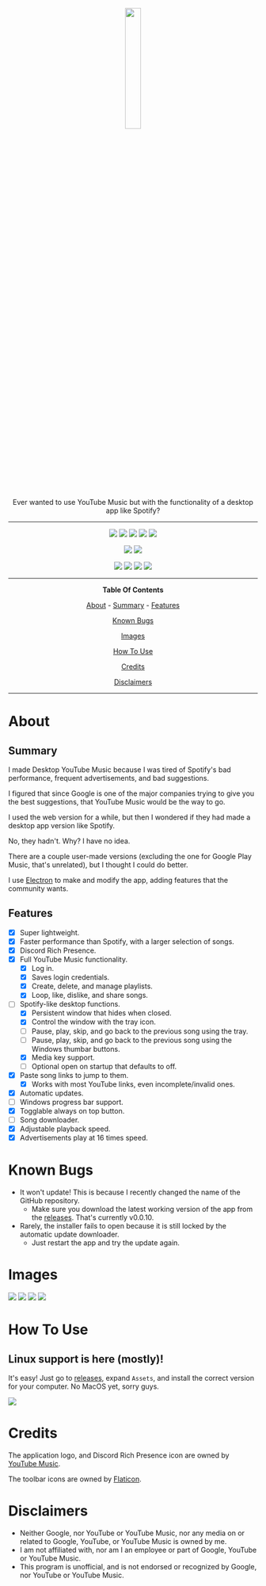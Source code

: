 <p align="center">
  <img width="25%" height="auto" src="https://raw.githubusercontent.com/KyzaGitHub/Unofficial-Desktop-YouTube-Music/master/images/logo.png" />
</p>
<p align="center">
  Ever wanted to use YouTube Music but with the functionality of a desktop app like Spotify?
</p>

<hr>

<p align="center">
  <img src="https://img.shields.io/github/downloads/KyzaGitHub/Unofficial-Desktop-YouTube-Music/total?style=flat-square" />
  <img src="https://img.shields.io/github/stars/KyzaGitHub/Unofficial-Desktop-YouTube-Music?style=flat-square" />
  <img src="https://img.shields.io/github/watchers/KyzaGitHub/Unofficial-Desktop-YouTube-Music?style=flat-square" />
  <img src="https://img.shields.io/github/forks/KyzaGitHub/Unofficial-Desktop-YouTube-Music?style=flat-square" />
  <img src="https://img.shields.io/github/contributors/KyzaGitHub/Unofficial-Desktop-YouTube-Music?style=flat-square" />
</p>
<p align="center">
  <img src="https://img.shields.io/github/release-pre/KyzaGitHub/Unofficial-Desktop-YouTube-Music?style=flat-square" />
  <img src="https://img.shields.io/github/package-json/v/KyzaGitHub/Unofficial-Desktop-YouTube-Music?style=flat-square" />
</p>
<p align="center">
  <img src="https://img.shields.io/github/repo-size/KyzaGitHub/Unofficial-Desktop-YouTube-Music?style=flat-square" />
  <img src="https://img.shields.io/github/package-json/dependency-version/KyzaGitHub/Unofficial-Desktop-YouTube-Music/dev/electron?style=flat-square" />
  <img src="https://img.shields.io/github/last-commit/KyzaGitHub/Unofficial-Desktop-YouTube-Music?style=flat-square" />
  <img src="https://img.shields.io/codeclimate/maintainability/KyzaGitHub/Unofficial-Desktop-YouTube-Music?style=flat-square" />
</p>

<hr>

<p align="center">
  <b>Table Of Contents</b>
</p>

<p align="center">
  <a href="#about">About</a> - <a href="#summary">Summary</a> - <a href="#features">Features</a>
</p>
<p align="center">
  <a href="#known-bugs">Known Bugs</a>
</p>
<p align="center">
  <a href="#images">Images</a>
</p>
<p align="center">
  <a href="#how-to-use">How To Use</a>
</p>
<p align="center">
  <a href="#credits">Credits</a>
</p>
<p align="center">
  <a href="#images">Disclaimers</a>
</p>

<hr>

# About

## Summary

I made Desktop YouTube Music because I was tired of Spotify's bad performance, frequent advertisements, and bad suggestions.

I figured that since Google is one of the major companies trying to give you the best suggestions, that YouTube Music would be the way to go.

I used the web version for a while, but then I wondered if they had made a desktop app version like Spotify.

No, they hadn't. Why? I have no idea.

There are a couple user-made versions (excluding the one for Google Play Music, that's unrelated), but I thought I could do better.

I use [Electron](https://electronjs.org/) to make and modify the app, adding features that the community wants.

## Features

- [x] Super lightweight.
- [x] Faster performance than Spotify, with a larger selection of songs.
- [x] Discord Rich Presence.
- [x] Full YouTube Music functionality.
  - [x] Log in.
  - [x] Saves login credentials.
  - [x] Create, delete, and manage playlists.
  - [x] Loop, like, dislike, and share songs.
- [ ] Spotify-like desktop functions.
  - [x] Persistent window that hides when closed.
  - [x] Control the window with the tray icon.
  - [ ] Pause, play, skip, and go back to the previous song using the tray.
  - [ ] Pause, play, skip, and go back to the previous song using the Windows thumbar buttons.
  - [x] Media key support.
  - [ ] Optional open on startup that defaults to off.
- [x] Paste song links to jump to them.
  - [x] Works with most YouTube links, even incomplete/invalid ones.
- [x] Automatic updates.
- [ ] Windows progress bar support.
- [x] Togglable always on top button.
- [ ] Song downloader.
- [x] Adjustable playback speed.
- [x] Advertisements play at 16 times speed.

# Known Bugs

- It won't update! This is because I recently changed the name of the GitHub repository.
  - Make sure you download the latest working version of the app from the [releases](). That's currently v0.0.10.
- Rarely, the installer fails to open because it is still locked by the automatic update downloader.
  - Just restart the app and try the update again.

# Images

<img src="https://i.vgy.me/kQVHwG.png" />

<img src="https://i.vgy.me/pJDHHU.png" />

<img src="https://i.vgy.me/qEGICa.png" />

<img src="https://i.vgy.me/Cbr2ZB.png" />

# How To Use

## Linux support is here (mostly)!

It's easy! Just go to [releases](https://github.com/KyzaGitHub/Unofficial-Desktop-YouTube-Music/releases), expand `Assets`, and install the correct version for your computer. No MacOS yet, sorry guys.

<img src="https://i.vgy.me/lqzdCn.png" />

# Credits

The application logo, and Discord Rich Presence icon are owned by [YouTube Music](https://music.youtube.com/).

The toolbar icons are owned by [Flaticon](https://www.flaticon.com/).

# Disclaimers

- Neither Google, nor YouTube or YouTube Music, nor any media on or related to Google, YouTube, or YouTube Music is owned by me.
- I am not affiliated with, nor am I an employee or part of Google, YouTube or YouTube Music.
- This program is unofficial, and is not endorsed or recognized by Google, nor YouTube or YouTube Music.
